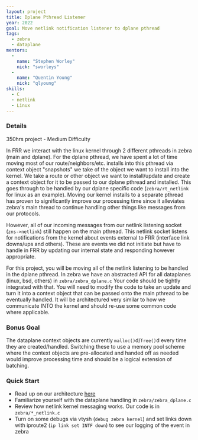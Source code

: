 ```yaml
---
layout: project
title: Dplane Pthread Listener
year: 2022
goal: Move netlink notification listener to dplane pthread
tags:
  - zebra
  - dataplane
mentors:
  -
    name: "Stephen Worley"
    nick: "sworleys"
  -
    name: "Quentin Young"
    nick: "qlyoung"
skills:
  - C
  - netlink
  - Linux
---
```


### Details
350hrs project - Medium Difficulty

In FRR we interact with the linux kernel through 2 different pthreads in zebra (main and dplane). For the dplane pthread, we have spent a lot of time moving most of our route/neighbors/etc. installs into this pthread via context object "snapshots" we take of the object we want to install into the kernel. We take a route or other object we want to install/update and create a context object for it to be passed to our dplane pthread and installed. This goes through to be handled by our dplane specific code (`zebra/rt_netlink` for linux as an example). Moving our kernel installs to a separate pthread has proven to significantly improve our processing time since it alleviates zebra's main thread to continue handling other things like messages from our protocols.

However, all of our incoming messages from our netlink listening socket (`zns->netlink`) still happen on the main pthread. This netlink socket listens for notifications from the kernel about events external to FRR (interface link downs/ups and others). These are events we did not initiate but have to handle in FRR by updating our internal state and responding however appropriate.

For this project, you will be moving all of the netlink listening to be handled in the dplane pthread. In zebra we have an abstracted API for all dataplanes (linux, bsd, others) in `zebra/zebra_dplane.c` Your code should be tightly integrated with that. You will need to modify the code to take an update and turn it into a context object that can be passed onto the main pthread to be eventually handled. It will be architectured very similar to how we communicate INTO the kernel and should re-use some common code where applicable.


### Bonus Goal
The dataplane context objects are currently `malloc()`d/`free()`d every time they are created/handled. Switching these to use a memory pool scheme where the context objects are pre-allocated and handed off as needed would improve processing time and should be a logical extension of batching.

### Quick Start
  - Read up on our architecture [here](http://docs.frrouting.org/projects/dev-guide/en/latest/process-architecture.html#process-architecture)
  - Familiarize yourself with the dataplane handling in `zebra/zebra_dplane.c`
  - Review how netlink kernel messaging works. Our code is in `zebra/*_netlink.c`
  - Turn on some debugs via vtysh (`debug zebra kernel`) and set links down with iproute2 (`ip link set INTF down`) to see our logging of the event in zebra
